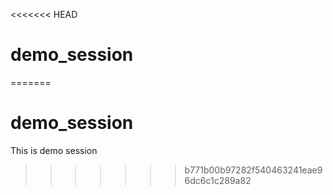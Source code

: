 <<<<<<< HEAD
# demo_session
=======
# demo_session
This is demo session 
>>>>>>> b771b00b97282f540463241eae96dc6c1c289a82
